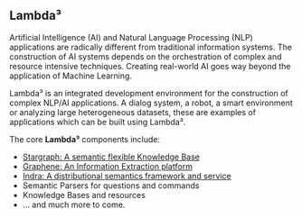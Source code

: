 ## Lambda³

Artificial Intelligence (AI) and Natural Language Processing (NLP) applications are radically different from traditional information systems. The construction of AI systems depends on the orchestration of complex and resource intensive techniques. Creating real-world AI goes way beyond the application of Machine Learning.

Lambda³ is an integrated development environment for the construction of complex NLP/AI applications. A dialog system, a robot, a smart environment or analyzing large heterogeneous datasets, these are examples of applications which can be built using Lambda³.

The core __Lambda³__ components include:

* [Stargraph: A semantic flexible Knowledge Base](http://lambda3.org/Stargraph)
* [Graphene: An Information Extraction platform](http://lambda3.org/Graphene)
* [Indra: A distributional semantics framework and service](http://lambda3.org/Indra)
* Semantic Parsers for questions and commands
* Knowledge Bases and resources
* … and much more to come.

